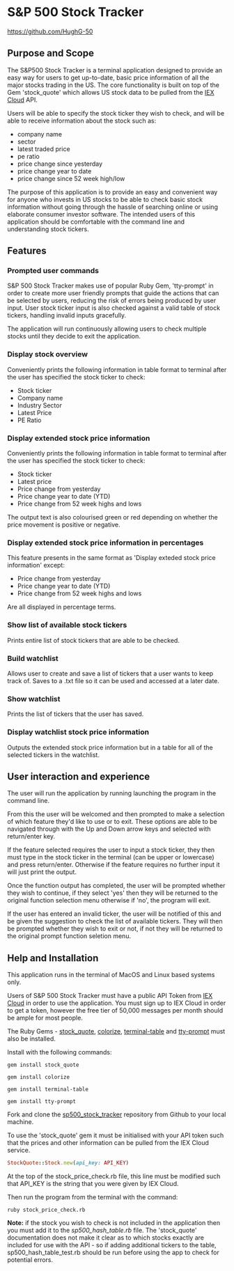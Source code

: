 # S&P 500 Stock Tracker

https://github.com/HughG-50

## Purpose and Scope

The S&P500 Stock Tracker is a terminal application designed to provide an easy way for users to get up-to-date, basic price information of all the major stocks trading in the US. The core functionality is built on top of the Gem 'stock_quote' which allows US stock data to be pulled from the [IEX Cloud](https://iexcloud.io/) API.

Users will be able to specify the stock ticker they wish to check, and will be able to receive information about the stock such as: 
- company name
- sector
- latest traded price
- pe ratio
- price change since yesterday
- price change year to date
- price change since 52 week high/low

The purpose of this application is to provide an easy and convenient way for anyone who invests in US stocks to be able to check basic stock information without going through the hassle of searching online or using elaborate consumer investor software. The intended users of this application should be comfortable with the command line and understanding stock tickers.

## Features

### Prompted user commands

S&P 500 Stock Tracker makes use of popular Ruby Gem,  'tty-prompt' in order to create more user friendly prompts that guide the actions that can be selected by users, reducing the risk of errors being produced by user input.
User stock ticker input is also checked against a valid table of stock tickers, handling invalid inputs gracefully.

The application will run continuously allowing users to check multiple stocks until they decide to exit the application.

### Display stock overview

Conveniently prints the following information in table format to terminal after the user has specified the stock ticker to check:
- Stock ticker
- Company name
- Industry Sector
- Latest Price
- PE Ratio

### Display extended stock price information

Conveniently prints the following information in table format to terminal after the user has specified the stock ticker to check:
- Stock ticker
- Latest price
- Price change from yesterday
- Price change year to date (YTD)
- Price change from 52 week highs and lows

The output text is also colourised green or red depending on whether the price movement is positive or negative.

### Display extended stock price information in percentages

This feature presents in the same format as 'Display exteded stock price information' except:
- Price change from yesterday
- Price change year to date (YTD)
- Price change from 52 week highs and lows

Are all displayed in percentage terms.

### Show list of available stock tickers

Prints entire list of stock tickers that are able to be checked.

### Build watchlist

Allows user to create and save a list of tickers that a user wants to keep track of. Saves to a .txt file so it can be used and accessed at a later date.

### Show watchlist

Prints the list of tickers that the user has saved.

### Display watchlist stock price information

Outputs the extended stock price information but in a table for all of the selected tickers in the watchlist.

## User interaction and experience

The user will run the application by running launching the program in the command line.

From this the user will be welcomed and then prompted to make a selection of which feature they'd like to use or to exit. These options are able to be navigated through with the Up and Down arrow keys and selected with return/enter key.

If the feature selected requires the user to input a stock ticker, they then must type in the stock ticker in the terminal (can be upper or lowercase) and press return/enter. Otherwise if the feature requires no further input it will just print the output.

Once the function output has completed, the user will be prompted whether they wish to continue, if they select 'yes' then they will be returned to the original function selection menu otherwise if 'no', the program will exit.

If the user has entered an invalid ticker, the user will be notified of this and be given the suggestion to check the list of available tickers. They will then be prompted whether they wish to exit or not, if not they will be returned to the original prompt function seletion menu.

## Help and Installation

This application runs in the terminal of MacOS and Linux based systems only.

Users of S&P 500 Stock Tracker must have a public API Token from [IEX Cloud](https://iexcloud.io/) in order to use the application. You must sign up to IEX Cloud in order to get a token, however the free tier of 50,000 messages per month should be ample for most people.

The Ruby Gems - [stock_quote](https://github.com/tyrauber/stock_quote), [colorize](https://github.com/fazibear/colorize), [terminal-table](https://github.com/tj/terminal-table) and [tty-prompt](https://github.com/piotrmurach/tty-prompt) must also be installed.

Install with the following commands:

```
gem install stock_quote
```
```
gem install colorize
```
```
gem install terminal-table
```
```
gem install tty-prompt
```

Fork and clone the [sp500_stock_tracker](https://github.com/HughG-50/sp500_stock_tracker) repository from Github to your local machine.

To use the 'stock_quote' gem it must be initialised with your API token such that the prices and other information can be pulled from the IEX Cloud service. 

```ruby
StockQuote::Stock.new(api_key: API_KEY)
```
At the top of the stock_price_check.rb file, this line must be modified such that API_KEY is the string that you were given by IEX Cloud.

Then run the program from the terminal with the command:

```
ruby stock_price_check.rb
```

**Note:** if the stock you wish to check is not included in the application then you must add it to the *sp500_hash_table.rb* file. The 'stock_quote' documentation does
not make it clear as to which stocks exactly are included for use with the API - so if adding additional tickers to the table, sp500_hash_table_test.rb should be run 
before using the app to check for potential errors.